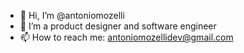 - 👋 Hi, I’m @antoniomozelli
- 👀 I’m a product designer and software engineer
- 📫 How to reach me: antoniomozellidev@gmail.com

